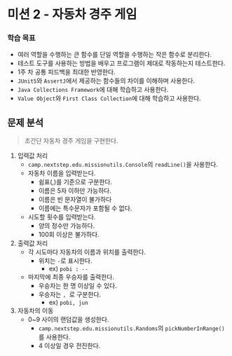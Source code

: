 # 미션 2 - 자동차 경주 게임

### 학습 목표

- 여러 역할을 수행하는 큰 함수를 단일 역할을 수행하는 작은 함수로 분리한다.
- 테스트 도구를 사용하는 방법을 배우고 프로그램이 제대로 작동하는지 테스트한다.
- 1주 차 공통 피드백을 최대한 반영한다.
- `JUnit5`와 `AssertJ`에서 제공하는 함수들의 차이를 이해하며 사용한다.
- `Java Collections Framework`에 대해 학습하고 사용한다.
- `Value Object`와 `First Class Collection`에 대해 학습하고 사용한다.

## 문제 분석

> 초간단 자동차 경주 게임을 구현한다.

1. 입력값 처리
    - `camp.nextstep.edu.missionutils.Console`의 `readLine()`을 사용한다.
    - 자동차 이름을 입력받는다.
        - 쉼표(,)를 기준으로 구분한다.
        - 이름은 5자 이하만 가능하다.
        - 이름은 빈 문자열이 불가하다
        - 이름에는 특수문자가 포함될 수 없다.
    - 시도할 횟수를 입력받는다.
        - 양의 정수만 가능하다.
        - 100회 이상은 불가하다.
2. 출력값 처리
    - 각 시도마다 자동차의 이름과 위치를 출력한다.
        - 위치는 `-`로 표시한다.
            - ex) `pobi : --`
    - 마지막에 최종 우승자를 출력한다.
        - 우승자는 한 명 이상일 수 있다.
        - 우승자는 `, `로 구분한다.
            - ex) `pobi, jun`
3. 자동차의 이동
    - 0~9 사이의 랜덤값을 생성한다.
        - `camp.nextstep.edu.missionutils.Randoms`의 `pickNumberInRange()`를 사용한다.
        - 4 이상일 경우 전진한다.
